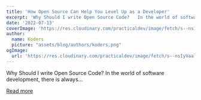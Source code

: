 ```yaml
---
title: 'How Open Source Can Help You Level Up as a Developer'
excerpt: 'Why Should I write Open Source Code?   In the world of software development, there is always...'
date: '2022-07-13'
coverImage: 'https://res.cloudinary.com/practicaldev/image/fetch/s--nsIyVaal--/c_imagga_scale,f_auto,fl_progressive,h_420,q_auto,w_1000/https://dev-to-uploads.s3.amazonaws.com/uploads/articles/km0zwy9hyah475tlf9d1.png'
author:
  name: Koders
  picture: "assets/blog/authors/koders.png"
ogImage:
  url: 'https://res.cloudinary.com/practicaldev/image/fetch/s--nsIyVaal--/c_imagga_scale,f_auto,fl_progressive,h_420,q_auto,w_1000/https://dev-to-uploads.s3.amazonaws.com/uploads/articles/km0zwy9hyah475tlf9d1.png'
---
```


Why Should I write Open Source Code?   In the world of software development, there is always...

[Read more](https://dev.to/chainguns/how-open-source-can-help-you-level-up-as-a-developer-4o)
